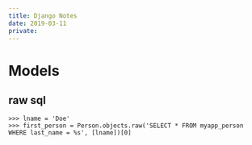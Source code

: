 ```yaml
---
title: Django Notes
date: 2019-03-11
private:
---
```

# Models
## raw sql

    >>> lname = 'Doe'
    >>> first_person = Person.objects.raw('SELECT * FROM myapp_person WHERE last_name = %s', [lname])[0]
